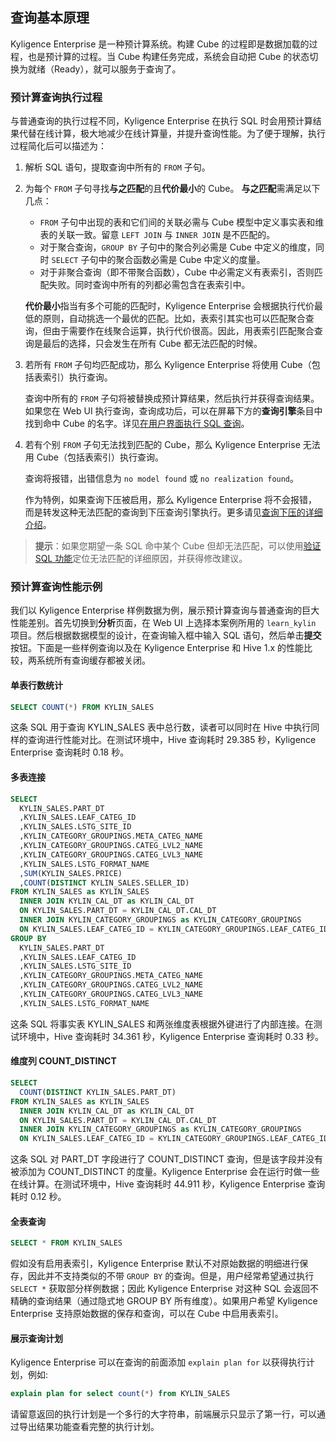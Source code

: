## 查询基本原理

Kyligence Enterprise 是一种预计算系统。构建 Cube 的过程即是数据加载的过程，也是预计算的过程。当 Cube 构建任务完成，系统会自动把 Cube 的状态切换为就绪（Ready），就可以服务于查询了。



### 预计算查询执行过程

与普通查询的执行过程不同，Kyligence Enterprise 在执行 SQL 时会用预计算结果代替在线计算，极大地减少在线计算量，并提升查询性能。为了便于理解，执行过程简化后可以描述为：

1. 解析 SQL 语句，提取查询中所有的 `FROM` 子句。

2. 为每个 `FROM` 子句寻找**与之匹配**的且**代价最小**的 Cube。
   **与之匹配**需满足以下几点：
   
   -  `FROM` 子句中出现的表和它们间的关联必需与 Cube 模型中定义事实表和维表的关联一致。留意 `LEFT JOIN` 与 `INNER JOIN` 是不匹配的。
   - 对于聚合查询，`GROUP BY` 子句中的聚合列必需是 Cube 中定义的维度，同时 `SELECT` 子句中的聚合函数必需是 Cube 中定义的度量。
   - 对于非聚合查询（即不带聚合函数），Cube 中必需定义有表索引，否则匹配失败。同时查询中所有的列都必需包含在表索引中。
   
   **代价最小**指当有多个可能的匹配时，Kyligence Enterprise 会根据执行代价最低的原则，自动挑选一个最优的匹配。比如，表索引其实也可以匹配聚合查询，但由于需要作在线聚合运算，执行代价很高。因此，用表索引匹配聚合查询是最后的选择，只会发生在所有 Cube 都无法匹配的时候。
   
3. 若所有 `FROM` 子句均匹配成功，那么 Kyligence Enterprise 将使用 Cube（包括表索引）执行查询。
  
   查询中所有的 `FROM` 子句将被替换成预计算结果，然后执行并获得查询结果。如果您在 Web UI 执行查询，查询成功后，可以在屏幕下方的**查询引擎**条目中找到命中 Cube 的名字。详见[在用户界面执行 SQL 查询](insight.cn.md)。
   
4. 若有个别 `FROM` 子句无法找到匹配的 Cube，那么 Kyligence Enterprise 无法用 Cube（包括表索引）执行查询。

   查询将报错，出错信息为 `no model found` 或 `no realization found`。

   作为特例，如果查询下压被启用，那么 Kyligence Enterprise 将不会报错，而是转发这种无法匹配的查询到下压查询引擎执行。更多请见[查询下压的详细介绍](pushdown.cn.md)。

> **提示**：如果您期望一条 SQL 命中某个 Cube 但却无法匹配，可以使用[验证 SQL 功能](../model/cube_design/verify_sql.cn.md)定位无法匹配的详细原因，并获得修改建议。




### 预计算查询性能示例

我们以 Kyligence Enterprise 样例数据为例，展示预计算查询与普通查询的巨大性能差别。首先切换到**分析**页面，在 Web UI 上选择本案例所用的 `learn_kylin` 项目。然后根据数据模型的设计，在查询输入框中输入 SQL 语句，然后单击**提交**按钮。下面是一些样例查询以及在 Kyligence Enterprise 和 Hive 1.x 的性能比较，两系统所有查询缓存都被关闭。



#### 单表行数统计

```sql
SELECT COUNT(*) FROM KYLIN_SALES
```

这条 SQL 用于查询 KYLIN_SALES 表中总行数，读者可以同时在 Hive 中执行同样的查询进行性能对比。在测试环境中，Hive 查询耗时 29.385 秒，Kyligence Enterprise 查询耗时 0.18 秒。



#### 多表连接
```sql
SELECT
  KYLIN_SALES.PART_DT
  ,KYLIN_SALES.LEAF_CATEG_ID
  ,KYLIN_SALES.LSTG_SITE_ID
  ,KYLIN_CATEGORY_GROUPINGS.META_CATEG_NAME
  ,KYLIN_CATEGORY_GROUPINGS.CATEG_LVL2_NAME
  ,KYLIN_CATEGORY_GROUPINGS.CATEG_LVL3_NAME
  ,KYLIN_SALES.LSTG_FORMAT_NAME
  ,SUM(KYLIN_SALES.PRICE)
  ,COUNT(DISTINCT KYLIN_SALES.SELLER_ID)
FROM KYLIN_SALES as KYLIN_SALES
  INNER JOIN KYLIN_CAL_DT as KYLIN_CAL_DT
  ON KYLIN_SALES.PART_DT = KYLIN_CAL_DT.CAL_DT
  INNER JOIN KYLIN_CATEGORY_GROUPINGS as KYLIN_CATEGORY_GROUPINGS
  ON KYLIN_SALES.LEAF_CATEG_ID = KYLIN_CATEGORY_GROUPINGS.LEAF_CATEG_ID AND KYLIN_SALES.LSTG_SITE_ID = KYLIN_CATEGORY_GROUPINGS.SITE_ID
GROUP BY
  KYLIN_SALES.PART_DT
  ,KYLIN_SALES.LEAF_CATEG_ID
  ,KYLIN_SALES.LSTG_SITE_ID
  ,KYLIN_CATEGORY_GROUPINGS.META_CATEG_NAME
  ,KYLIN_CATEGORY_GROUPINGS.CATEG_LVL2_NAME
  ,KYLIN_CATEGORY_GROUPINGS.CATEG_LVL3_NAME
  ,KYLIN_SALES.LSTG_FORMAT_NAME
```

这条 SQL 将事实表 KYLIN_SALES 和两张维度表根据外键进行了内部连接。在测试环境中，Hive 查询耗时 34.361 秒，Kyligence Enterprise 查询耗时 0.33 秒。



#### 维度列 COUNT_DISTINCT

```sql
SELECT
  COUNT(DISTINCT KYLIN_SALES.PART_DT)
FROM KYLIN_SALES as KYLIN_SALES
  INNER JOIN KYLIN_CAL_DT as KYLIN_CAL_DT
  ON KYLIN_SALES.PART_DT = KYLIN_CAL_DT.CAL_DT
  INNER JOIN KYLIN_CATEGORY_GROUPINGS as KYLIN_CATEGORY_GROUPINGS
  ON KYLIN_SALES.LEAF_CATEG_ID = KYLIN_CATEGORY_GROUPINGS.LEAF_CATEG_ID AND KYLIN_SALES.LSTG_SITE_ID = KYLIN_CATEGORY_GROUPINGS.SITE_ID
```

这条 SQL 对 PART_DT 字段进行了 COUNT_DISTINCT 查询，但是该字段并没有被添加为 COUNT_DISTINCT 的度量。Kyligence Enterprise 会在运行时做一些在线计算。在测试环境中，Hive 查询耗时 44.911 秒，Kyligence Enterprise 查询耗时 0.12 秒。



#### 全表查询
```sql
SELECT * FROM KYLIN_SALES
```

假如没有启用表索引，Kyligence Enterprise 默认不对原始数据的明细进行保存，因此并不支持类似的不带 `GROUP BY` 的查询。但是，用户经常希望通过执行 `SELECT *` 获取部分样例数据；因此 Kyligence Enterprise 对这种 SQL 会返回不精确的查询结果（通过隐式地 GROUP BY 所有维度）。如果用户希望 Kyligence Enterprise 支持原始数据的保存和查询，可以在 Cube 中启用表索引。



#### 展示查询计划

Kyligence Enterprise 可以在查询的前面添加 `explain plan for` 以获得执行计划，例如:

```sql
explain plan for select count(*) from KYLIN_SALES
```

请留意返回的执行计划是一个多行的大字符串，前端展示只显示了第一行，可以通过导出结果功能查看完整的执行计划。
